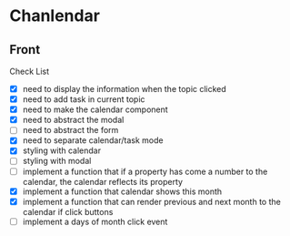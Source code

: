 # Chanlendar

## Front

Check List

-   [x] need to display the information when the topic clicked
-   [x] need to add task in current topic
-   [x] need to make the calendar component
-   [x] need to abstract the modal
-   [ ] need to abstract the form
-   [x] need to separate calendar/task mode
-   [x] styling with calendar
-   [ ] styling with modal
-   [ ] implement a function that if a property has come a number to the calendar, the calendar reflects its property
-   [x] implement a function that calendar shows this month
-   [x] implement a function that can render previous and next month to the calendar if click buttons
-   [ ] implement a days of month click event
